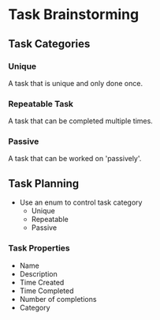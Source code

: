# Task Brainstorming

## Task Categories
### Unique
A task that is unique and only done once.

### Repeatable Task
A task that can be completed multiple times.

### Passive
A task that can be worked on 'passively'.

## Task Planning
 * Use an enum to control task category
   * Unique
   * Repeatable
   * Passive

### Task Properties
 * Name 
 * Description
 * Time Created
 * Time Completed
 * Number of completions
 * Category
